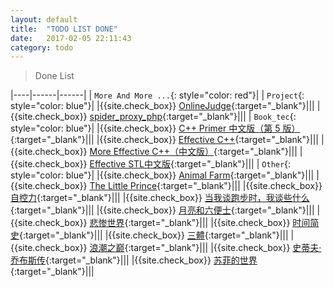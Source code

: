 ```yaml
---
layout: default
title:  "TODO LIST DONE"
date:   2017-02-05 22:11:43
category: todo
---
```


>Done List




|----|------|------|
| `More And More ...`{: style="color: red"}|
| `Project`{: style="color: blue"}|
|{{site.check_box}} [OnlineJudge][OnlineJudge]{:target="_blank"}|||
|{{site.check_box}} [spider_proxy_php][spider_proxy_php]{:target="_blank"}|||
| `Book_tec`{: style="color: blue"}|
|{{site.check_box}} [C++ Primer 中文版（第 5 版）][C++ Primer 中文版（第 5 版）]{:target="_blank"}|||
|{{site.check_box}} [Effective C++][Effective C++]{:target="_blank"}|||
|{{site.check_box}} [More Effective C++（中文版）][More Effective C++（中文版）]{:target="_blank"}|||
|{{site.check_box}} [Effective STL中文版][Effective STL中文版]{:target="_blank"}|||
| `Other`{: style="color: blue"}|
|{{site.check_box}} [Animal Farm][Animal Farm]{:target="_blank"}|||
|{{site.check_box}} [The Little Prince][The Little Prince]{:target="_blank"}|||
|{{site.check_box}} [自控力][自控力]{:target="_blank"}|||
|{{site.check_box}} [当我谈跑步时，我谈些什么][当我谈跑步时，我谈些什么]{:target="_blank"}|||
|{{site.check_box}} [月亮和六便士][月亮和六便士]{:target="_blank"}|||
|{{site.check_box}} [悲惨世界][悲惨世界]{:target="_blank"}|||
|{{site.check_box}} [时间简史][时间简史]{:target="_blank"}|||
|{{site.check_box}} [三體][三體]{:target="_blank"}|||
|{{site.check_box}} [浪潮之巅][浪潮之巅]{:target="_blank"}|||
|{{site.check_box}} [史蒂夫·乔布斯传][史蒂夫·乔布斯传]{:target="_blank"}|||
|{{site.check_box}} [苏菲的世界][苏菲的世界]{:target="_blank"}|||








[JavaScript教程]: http://www.liaoxuefeng.com/wiki/001434446689867b27157e896e74d51a89c25cc8b43bdb3000
[jQuery教程]:   http://w3school.com.cn/jquery/index.asp
[PHP和MySQL Web开发]: https://booreferencek.douban.com/subject/3549421/
[laravel]:   http://laravelacademy.org/
[php manual]:   https://secure.php.net/manual/zh/index.php
[Leetcode]: https://github.com/NominationP/Leetcode_recrod/blob/master/README.md
[OnlineJudge]: http://112.124.38.1/OnlineJudge/
[spider_proxy_php]: https://github.com/NominationP/ph_proxy
[C++ Primer 中文版（第 5 版）]: https://book.douban.com/subject/25708312/
[Effective C++]: https://book.douban.com/subject/1842426/
[More Effective C++（中文版）]: https://book.douban.com/subject/5908727/
[Effective STL中文版]: https://book.douban.com/subject/24534868/
[Animal Farm]: https://book.douban.com/subject/1424313/
[The Little Prince]: https://book.douban.com/subject/1370897/
[自控力]: https://book.douban.com/subject/10786473/
[当我谈跑步时，我谈些什么]: https://book.douban.com/subject/4872222/
[月亮和六便士]: https://book.douban.com/subject/1858513/
[悲惨世界]: https://book.douban.com/subject/1136881/
[时间简史]: https://book.douban.com/subject/1034282/
[三體]: https://book.douban.com/subject/5938333/
[浪潮之巅]: https://book.douban.com/subject/6709783/
[史蒂夫·乔布斯传]: https://book.douban.com/subject/6798611/
[苏菲的世界]: https://book.douban.com/subject/1045818/

